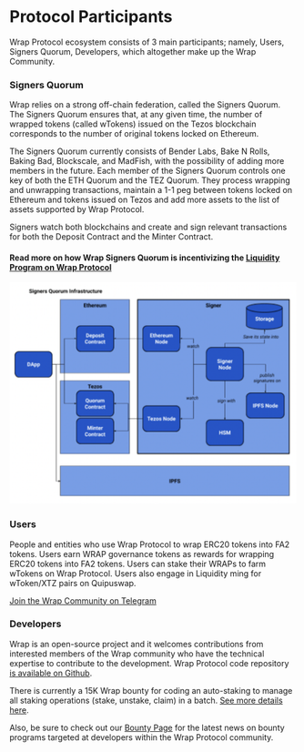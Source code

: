 # Protocol Participants
Wrap Protocol ecosystem consists of 3 main participants; namely, Users, Signers Quorum, Developers, which altogether make up the Wrap Community.

### Signers Quorum
Wrap relies on a strong off-chain federation, called the Signers Quorum. The Signers Quorum ensures that, at any given time, the number of wrapped tokens (called wTokens) issued on the Tezos blockchain corresponds to the number of original tokens locked on Ethereum.

The Signers Quorum currently consists of Bender Labs, Bake N Rolls, Baking Bad, Blockscale, and MadFish, with the possibility of adding more members in the future.  Each member of the Signers Quorum controls one key of both the ETH Quorum and the TEZ Quorum. They process wrapping and unwrapping transactions, maintain a 1-1 peg between tokens locked on Ethereum and tokens issued on Tezos and add more assets to the list of assets supported by Wrap Protocol.

Signers watch both blockchains and create and sign relevant transactions for both the Deposit Contract and the Minter Contract.

#### Read more on how Wrap Signers Quorum is incentivizing the [Liquidity Program on Wrap Protocol](https://medium.com/bender-labs/announcing-quorum-liquidity-mining-program-901b4f275442)

![picture alt](../static/img/docpics/signersQuorum.jpg 'signers quorum infrastructure')

### Users
People and entities who use Wrap Protocol to wrap ERC20 tokens into FA2 tokens. Users earn WRAP governance tokens as rewards for wrapping ERC20 tokens into FA2 tokens. Users can stake their WRAPs to farm wTokens on Wrap Protocol. Users also engage in Liquidity ming for wToken/XTZ pairs on Quipuswap.

[Join the Wrap Community on Telegram](https://t.me/benderlabs)

### Developers
Wrap is an open-source project and it welcomes contributions from interested members of the Wrap community who have the technical expertise to contribute to the development. Wrap Protocol code repository [is available on Github](https://github.com/bender-labs). 

There is currently a 15K Wrap bounty for coding an auto-staking to manage all staking operations (stake, unstake, claim) in a batch. [See more details here](https://community.benderlabs.io/t/15k-wrap-bounty-autostaking-feature/150).

Also, be sure to check out our [Bounty Page](https://www.benderlabs.io/community) for the latest news on bounty programs targeted at developers within the Wrap Protocol community. 

